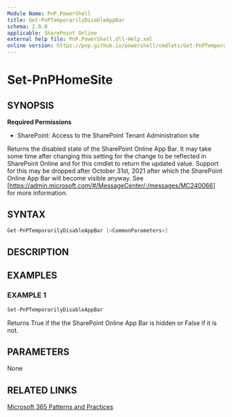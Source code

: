 ```yaml
---
Module Name: PnP.PowerShell
title: Get-PnPTemporarilyDisableAppBar
schema: 2.0.0
applicable: SharePoint Online
external help file: PnP.PowerShell.dll-Help.xml
online version: https://pnp.github.io/powershell/cmdlets/Get-PnPTemporarilyDisableAppBar.html
---
```

 
# Set-PnPHomeSite

## SYNOPSIS

**Required Permissions**

* SharePoint: Access to the SharePoint Tenant Administration site

Returns the disabled state of the SharePoint Online App Bar. It may take some time after changing this setting for the change to be reflected in SharePoint Online and for this cmdlet to return the updated value. Support for this may be dropped after October 31st, 2021 after which the SharePoint Online App Bar will become visible anyway. See [https://admin.microsoft.com/#/MessageCenter/:/messages/MC240066] for more information.

## SYNTAX

```powershell
Get-PnPTemporarilyDisableAppBar [<CommonParameters>]
```

## DESCRIPTION

## EXAMPLES

### EXAMPLE 1
```powershell
Set-PnPTemporarilyDisableAppBar
```

Returns True if the the SharePoint Online App Bar is hidden or False if it is not.

## PARAMETERS

None

## RELATED LINKS

[Microsoft 365 Patterns and Practices](https://aka.ms/m365pnp)

